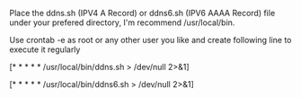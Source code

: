 Place the ddns.sh (IPV4 A Record) or ddns6.sh (IPV6 AAAA Record) file under your prefered directory, I'm recommend /usr/local/bin.

Use crontab -e as root or any other user you like and create following line to execute it regularly 

[* * * * * /usr/local/bin/ddns.sh > /dev/null 2>&1]

[* * * * * /usr/local/bin/ddns6.sh > /dev/null 2>&1]
